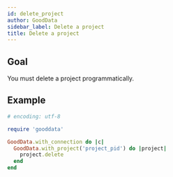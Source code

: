 ```yaml
---
id: delete_project
author: GoodData
sidebar_label: Delete a project
title: Delete a project
---
```


Goal
-------

You must delete a project programmatically.

Example
--------


```ruby
# encoding: utf-8

require 'gooddata'

GoodData.with_connection do |c|
  GoodData.with_project('project_pid') do |project|
    project.delete
  end
end 
```
